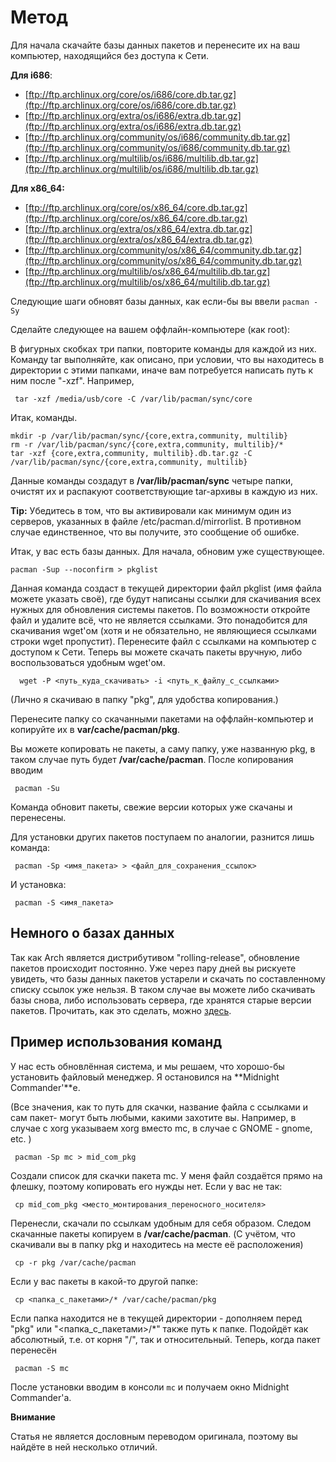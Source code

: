 # Метод

Для начала скачайте базы данных пакетов и перенесите их на ваш компьютер, находящийся без доступа к Сети.

**Для i686**:

*   [ftp://ftp.archlinux.org/core/os/i686/core.db.tar.gz](ftp://ftp.archlinux.org/core/os/i686/core.db.tar.gz)
*   [ftp://ftp.archlinux.org/extra/os/i686/extra.db.tar.gz](ftp://ftp.archlinux.org/extra/os/i686/extra.db.tar.gz)
*   [ftp://ftp.archlinux.org/community/os/i686/community.db.tar.gz](ftp://ftp.archlinux.org/community/os/i686/community.db.tar.gz)
*   [ftp://ftp.archlinux.org/multilib/os/i686/multilib.db.tar.gz](ftp://ftp.archlinux.org/multilib/os/i686/multilib.db.tar.gz)

**Для x86_64:**

*   [ftp://ftp.archlinux.org/core/os/x86_64/core.db.tar.gz](ftp://ftp.archlinux.org/core/os/x86_64/core.db.tar.gz)
*   [ftp://ftp.archlinux.org/extra/os/x86_64/extra.db.tar.gz](ftp://ftp.archlinux.org/extra/os/x86_64/extra.db.tar.gz)
*   [ftp://ftp.archlinux.org/community/os/x86_64/community.db.tar.gz](ftp://ftp.archlinux.org/community/os/x86_64/community.db.tar.gz)
*   [ftp://ftp.archlinux.org/multilib/os/x86_64/multilib.db.tar.gz](ftp://ftp.archlinux.org/multilib/os/x86_64/multilib.db.tar.gz)

Следующие шаги обновят базы данных, как если-бы вы ввели `pacman -Sy`

Сделайте следующее на вашем оффлайн-компьютере (как root):

В фигурных скобках три папки, повторите команды для каждой из них. Команду tar выполняйте, как описано, при условии, что вы находитесь в директории с этими папками, иначе вам потребуется написать путь к ним после "-xzf". Например,

```
 tar -xzf /media/usb/core -C /var/lib/pacman/sync/core

```

Итак, команды.

```
mkdir -p /var/lib/pacman/sync/{core,extra,community, multilib}
rm -r /var/lib/pacman/sync/{core,extra,community, multilib}/*
tar -xzf {core,extra,community, multilib}.db.tar.gz -C /var/lib/pacman/sync/{core,extra,community, multilib}

```

Данные команды создадут в **/var/lib/pacman/sync** четыре папки, очистят их и распакуют соответствующие tar-архивы в каждую из них.

**Tip:** Убедитесь в том, что вы активировали как минимум один из серверов, указанных в файле /etc/pacman.d/mirrorlist. В противном случае единственное, что вы получите, это сообщение об ошибке.

Итак, у вас есть базы данных. Для начала, обновим уже существующее.

```
pacman -Sup --noconfirm > pkglist

```

Данная команда создаст в текущей директории файл pkglist (имя файла можете указать своё), где будут написаны ссылки для скачивания всех нужных для обновления системы пакетов. По возможности откройте файл и удалите всё, что не является ссылками. Это понадобится для скачивания wget'ом (хотя и не обязательно, не являющиеся ссылками строки wget пропустит). Перенесите файл с ссылками на компьютер с доступом к Сети. Теперь вы можете скачать пакеты вручную, либо воспользоваться удобным wget'ом.

```
  wget -P <путь_куда_скачивать> -i <путь_к_файлу_с_ссылками>

```

(Лично я скачиваю в папку "pkg", для удобства копирования.)

Перенесите папку со скачанными пакетами на оффлайн-компьютер и копируйте их в **var/cache/pacman/pkg**.

Вы можете копировать не пакеты, а саму папку, уже названную pkg, в таком случае путь будет **/var/cache/pacman**. После копирования вводим

```
 pacman -Su

```

Команда обновит пакеты, свежие версии которых уже скачаны и перенесены.

Для установки других пакетов поступаем по аналогии, разнится лишь команда:

```
 pacman -Sp <имя_пакета> > <файл_для_сохранения_ссылок>

```

И установка:

```
 pacman -S <имя_пакета>

```

## Немного о базах данных

Так как Arch является дистрибутивом "rolling-release", обновление пакетов происходит постоянно. Уже через пару дней вы рискуете увидеть, что базы данных пакетов устарели и скачать по составленному списку ссылок уже нельзя. В таком случае вы можете либо скачивать базы снова, либо использовать сервера, где хранятся старые версии пакетов. Прочитать, как это сделать, можно [здесь](https://wiki.archlinux.org/index.php/Downgrade#Other_Information).

## Пример использования команд

У нас есть обновлённая система, и мы решаем, что хорошо-бы установить файловый менеджер. Я остановился на **Midnight Commander'**e.

(Все значения, как то путь для скачки, название файла с ссылками и сам пакет- могут быть любыми, какими захотите вы. Например, в случае с xorg указываем xorg вместо mc, в случае с GNOME - gnome, etc. )

```
 pacman -Sp mc > mid_com_pkg

```

Создали список для скачки пакета mc. У меня файл создаётся прямо на флешку, поэтому копировать его нужды нет. Если у вас не так:

```
 cp mid_com_pkg <место_монтирования_переносного_носителя>

```

Перенесли, скачали по ссылкам удобным для себя образом. Следом скачанные пакеты копируем в **/var/cache/pacman**. (С учётом, что скачивали вы в папку pkg и находитесь на месте её расположения)

```
 cp -r pkg /var/cache/pacman

```

Если у вас пакеты в какой-то другой папке:

```
 cp <папка_с_пакетами>/* /var/cache/pacman/pkg

```

Если папка находится не в текущей директории - дополняем перед "pkg" или "<папка_с_пакетами>/*" также путь к папке. Подойдёт как абсолютный, т.е. от корня "/", так и относительный. Теперь, когда пакет перенесён

```
 pacman -S mc

```

После установки вводим в консоли `mc` и получаем окно Midnight Commander'a.

**Внимание**

Статья не является дословным переводом оригинала, поэтому вы найдёте в ней несколько отличий.
